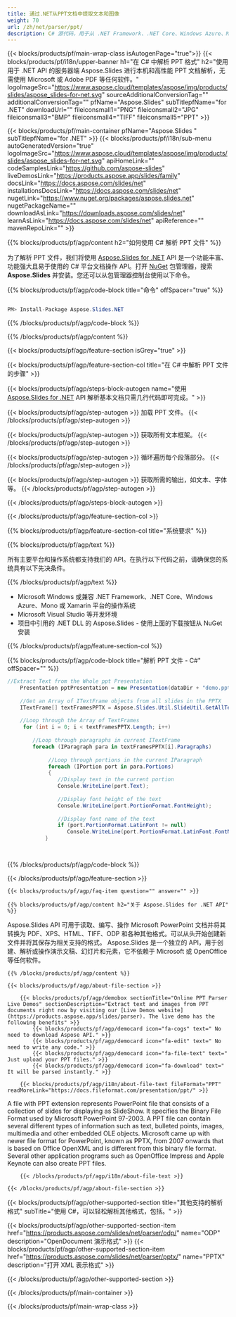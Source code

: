 ```yaml
---
title: 通过.NET从PPT文档中提取文本和图像
weight: 70
url: /zh/net/parser/ppt/ 
description: C# 源代码，用于从 .NET Framework、.NET Core、Windows Azure、Mono 或 Xamarin 平台上的 PPT 文件中提取文本和图像。
---
```


{{< blocks/products/pf/main-wrap-class isAutogenPage="true">}}
{{< blocks/products/pf/i18n/upper-banner h1="在 C# 中解析 PPT 格式" h2="使用用于 .NET API 的服务器端 Aspose.Slides 进行本机和高性能 PPT 文档解析，无需使用 Microsoft 或 Adob​​e PDF 等任何软件。" logoImageSrc="https://www.aspose.cloud/templates/aspose/img/products/slides/aspose_slides-for-net.svg" sourceAdditionalConversionTag="" additionalConversionTag="" pfName="Aspose.Slides" subTitlepfName="for .NET" downloadUrl="" fileiconsmall1="PNG" fileiconsmall2="JPG" fileiconsmall3="BMP" fileiconsmall4="TIFF" fileiconsmall5="PPT" >}}

{{< blocks/products/pf/main-container pfName="Aspose.Slides " subTitlepfName="for .NET" >}}
{{< blocks/products/pf/i18n/sub-menu autoGeneratedVersion="true" logoImageSrc="https://www.aspose.cloud/templates/aspose/img/products/slides/aspose_slides-for-net.svg" apiHomeLink="" codeSamplesLink="https://github.com/aspose-slides" liveDemosLink="https://products.aspose.app/slides/family" docsLink="https://docs.aspose.com/slides/net" installationsDocsLink="https://docs.aspose.com/slides/net" nugetLink="https://www.nuget.org/packages/aspose.slides.net" nugetPackageName="" downloadAsLink="https://downloads.aspose.com/slides/net" learnAsLink="https://docs.aspose.com/slides/net" apiReference="" mavenRepoLink="" >}}

{{% blocks/products/pf/agp/content h2="如何使用 C# 解析 PPT 文件" %}}

 为了解析 PPT 文件，我们将使用
 [Aspose.Slides for .NET](https://products.aspose.com/slides/net)
 API 是一个功能丰富、功能强大且易于使用的 C# 平台文档操作 API。打开
 [NuGet](https://www.nuget.org/packages/aspose.slides.net)
 包管理器，搜索
 **Aspose.Slides**
 并安装。您还可以从包管理器控制台使用以下命令。

{{% blocks/products/pf/agp/code-block title="命令" offSpacer="true" %}}

```cs

PM> Install-Package Aspose.Slides.NET

```

{{% /blocks/products/pf/agp/code-block %}}

{{% /blocks/products/pf/agp/content %}}

{{< blocks/products/pf/agp/feature-section isGrey="true" >}}


{{< blocks/products/pf/agp/feature-section-col title="在 C# 中解析 PPT 文件的步骤" >}}

{{< blocks/products/pf/agp/steps-block-autogen name="使用 [Aspose.Slides for .NET](https://products.aspose.com/slides/net) API 解析基本文档只需几行代码即可完成。" >}}

{{< blocks/products/pf/agp/step-autogen >}}
加载 PPT 文件。
{{< /blocks/products/pf/agp/step-autogen >}}

{{< blocks/products/pf/agp/step-autogen >}}
获取所有文本框架。
{{< /blocks/products/pf/agp/step-autogen >}}

{{< blocks/products/pf/agp/step-autogen >}}
循环遍历每个段落部分。
{{< /blocks/products/pf/agp/step-autogen >}}

{{< blocks/products/pf/agp/step-autogen >}}
获取所需的输出，如文本、字体等。
{{< /blocks/products/pf/agp/step-autogen >}}

{{< /blocks/products/pf/agp/steps-block-autogen >}}

{{< /blocks/products/pf/agp/feature-section-col >}}

{{% blocks/products/pf/agp/feature-section-col title="系统要求" %}}

{{% blocks/products/pf/agp/text %}}

 所有主要平台和操作系统都支持我们的 API。在执行以下代码之前，请确保您的系统具有以下先决条件。

{{% /blocks/products/pf/agp/text %}}

- Microsoft Windows 或兼容 .NET Framework、.NET Core、Windows Azure、Mono 或 Xamarin 平台的操作系统
- Microsoft Visual Studio 等开发环境
- 项目中引用的 .NET DLL 的 Aspose.Slides - 使用上面的下载按钮从 NuGet 安装

{{% /blocks/products/pf/agp/feature-section-col %}}

{{% blocks/products/pf/agp/code-block title="解析 PPT 文件 - C#" offSpacer="" %}}

```cs
//Extract Text from the Whole ppt Presentation 
    Presentation pptPresentation = new Presentation(dataDir + "demo.ppt");
    
    //Get an Array of ITextFrame objects from all slides in the PPTX
    ITextFrame[] textFramesPPTX = Aspose.Slides.Util.SlideUtil.GetAllTextFrames(pptPresentation, true);
    
    //Loop through the Array of TextFrames
     for (int i = 0; i < textFramesPPTX.Length; i++)
    
        //Loop through paragraphs in current ITextFrame
        foreach (IParagraph para in textFramesPPTX[i].Paragraphs)
    
             //Loop through portions in the current IParagraph
             foreach (IPortion port in para.Portions)
             {
                //Display text in the current portion
                Console.WriteLine(port.Text);
    
                //Display font height of the text
                Console.WriteLine(port.PortionFormat.FontHeight);
    
                //Display font name of the text
                if (port.PortionFormat.LatinFont != null)
                   Console.WriteLine(port.PortionFormat.LatinFont.FontName);
            }  

    

```

{{% /blocks/products/pf/agp/code-block %}}

{{< /blocks/products/pf/agp/feature-section >}}

    {{< blocks/products/pf/agp/faq-item question="" answer="" >}}
 

<!-- aboutfile Starts -->

    {{% blocks/products/pf/agp/content h2="关于 Aspose.Slides for .NET API" %}}

 Aspose.Slides API 可用于读取、编写、操作 Microsoft PowerPoint 文档并将其转换为 PDF、XPS、HTML、TIFF、ODP 和各种其他格式。可以从头开始创建新文件并将其保存为相关支持的格式。 Aspose.Slides 是一个独立的 API，用于创建、解析或操作演示文稿、幻灯片和元素，它不依赖于 Microsoft 或 OpenOffice 等任何软件。  



    {{% /blocks/products/pf/agp/content %}}

    {{< blocks/products/pf/agp/about-file-section >}}

        {{< blocks/products/pf/agp/demobox sectionTitle="Online PPT Parser Live Demos" sectionDescription="Extract text and images from PPT documents right now by visiting our [Live Demos website](https://products.aspose.app/slides/parser). The live demo has the following benefits" >}}
            {{< blocks/products/pf/agp/democard icon="fa-cogs" text=" No need to download Aspose API." >}}
            {{< blocks/products/pf/agp/democard icon="fa-edit" text=" No need to write any code." >}}
            {{< blocks/products/pf/agp/democard icon="fa-file-text" text=" Just upload your PPT files." >}}
            {{< blocks/products/pf/agp/democard icon="fa-download" text=" It will be parsed instantly." >}}

        {{< blocks/products/pf/agp/i18n/about-file-text fileFormat="PPT" readMoreLink="https://docs.fileformat.com/presentation/ppt/" >}}
A file with PPT extension represents PowerPoint file that consists of a collection of slides for displaying as SlideShow. It specifies the Binary File Format used by Microsoft PowerPoint 97-2003. A PPT file can contain several different types of information such as text, bulleted points, images, multimedia and other embedded OLE objects. Microsoft came up with newer file format for PowerPoint, known as PPTX, from 2007 onwards that is based on Office OpenXML and is different from this binary file format. Several other application programs such as OpenOffice Impress and Apple Keynote can also create PPT files. 

        {{< /blocks/products/pf/agp/i18n/about-file-text >}}

    {{< /blocks/products/pf/agp/about-file-section >}}

<!-- aboutfile Ends -->

{{< blocks/products/pf/agp/other-supported-section title="其他支持的解析格式" subTitle="使用 C#，可以轻松解析其他格式，包括。" >}}

{{< blocks/products/pf/agp/other-supported-section-item href="https://products.aspose.com/slides/net/parser/odp/" name="ODP" description="OpenDocument 演示格式" >}}
{{< blocks/products/pf/agp/other-supported-section-item href="https://products.aspose.com/slides/net/parser/pptx/" name="PPTX" description="打开 XML 表示格式" >}}

{{< /blocks/products/pf/agp/other-supported-section >}}

{{< /blocks/products/pf/main-container >}}
    
{{< /blocks/products/pf/main-wrap-class >}}